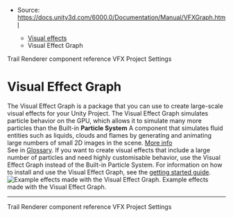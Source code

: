 * Source: https://docs.unity3d.com/6000.0/Documentation/Manual/VFXGraph.html

  * [Visual effects](https://docs.unity3d.com/6000.0/Documentation/Manual/visual-effects.html)
  * Visual Effect Graph


[](https://docs.unity3d.com/6000.0/Documentation/Manual/class-TrailRenderer.html)
Trail Renderer component reference
[](https://docs.unity3d.com/6000.0/Documentation/Manual/class-VFXManager.html)
VFX Project Settings
# Visual Effect Graph
The Visual Effect Graph is a package that you can use to create large-scale visual effects for your Unity Project. The Visual Effect Graph simulates particle behavior on the GPU, which allows it to simulate many more particles than the Built-in **Particle System** A component that simulates fluid entities such as liquids, clouds and flames by generating and animating large numbers of small 2D images in the scene. [More info](https://docs.unity3d.com/6000.0/Documentation/Manual/class-ParticleSystem.html)  
See in [Glossary](https://docs.unity3d.com/6000.0/Documentation/Manual/Glossary.html#particlesystem). If you want to create visual effects that include a large number of particles and need highly customisable behavior, use the Visual Effect Graph instead of the Built-in Particle System. For information on how to install and use the Visual Effect Graph, see the [getting started guide](https://docs.unity3d.com/Packages/com.unity.visualeffectgraph@latest/index.html?subfolder=/manual/GettingStarted.html).
![Example effects made with the Visual Effect Graph.](https://docs.unity3d.com/6000.0/Documentation/uploads/Main/ParticleSystems-Reactor.png) Example effects made with the Visual Effect Graph.
* * *
[](https://docs.unity3d.com/6000.0/Documentation/Manual/class-TrailRenderer.html)
Trail Renderer component reference
[](https://docs.unity3d.com/6000.0/Documentation/Manual/class-VFXManager.html)
VFX Project Settings
